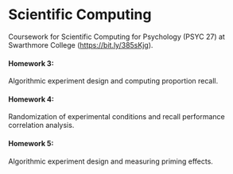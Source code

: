 # Scientific Computing

Coursework for Scientific Computing for Psychology (PSYC 27) at Swarthmore College (https://bit.ly/385sKjg).

#### Homework 3:

Algorithmic experiment design and computing proportion recall.

#### Homework 4:

Randomization of experimental conditions and recall performance correlation analysis.

#### Homework 5:

Algorithmic experiment design and measuring priming effects.
